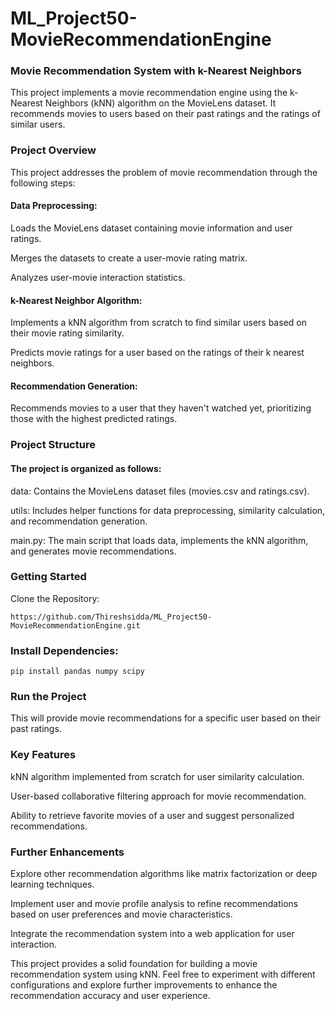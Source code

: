 # ML_Project50-MovieRecommendationEngine

### Movie Recommendation System with k-Nearest Neighbors
This project implements a movie recommendation engine using the k-Nearest Neighbors (kNN) algorithm on the MovieLens dataset. It recommends movies to users based on their past ratings and the ratings of similar users.

### Project Overview
This project addresses the problem of movie recommendation through the following steps:

#### Data Preprocessing:
Loads the MovieLens dataset containing movie information and user ratings.

Merges the datasets to create a user-movie rating matrix.

Analyzes user-movie interaction statistics.

#### k-Nearest Neighbor Algorithm:
Implements a kNN algorithm from scratch to find similar users based on their movie rating similarity.

Predicts movie ratings for a user based on the ratings of their k nearest neighbors.


#### Recommendation Generation:
Recommends movies to a user that they haven't watched yet, prioritizing those with the highest predicted ratings.

### Project Structure
#### The project is organized as follows:
data: Contains the MovieLens dataset files (movies.csv and ratings.csv).

utils: Includes helper functions for data preprocessing, similarity calculation, and recommendation generation.

main.py: The main script that loads data, implements the kNN algorithm, and generates movie recommendations.

### Getting Started
Clone the Repository:
```
https://github.com/Thireshsidda/ML_Project50-MovieRecommendationEngine.git
```

### Install Dependencies:
```
pip install pandas numpy scipy
```

### Run the Project

This will provide movie recommendations for a specific user based on their past ratings.

### Key Features
kNN algorithm implemented from scratch for user similarity calculation.

User-based collaborative filtering approach for movie recommendation.

Ability to retrieve favorite movies of a user and suggest personalized recommendations.

### Further Enhancements
Explore other recommendation algorithms like matrix factorization or deep learning techniques.

Implement user and movie profile analysis to refine recommendations based on user preferences and movie characteristics.

Integrate the recommendation system into a web application for user interaction.

This project provides a solid foundation for building a movie recommendation system using kNN. Feel free to experiment with different configurations and explore further improvements to enhance the recommendation accuracy and user experience.
